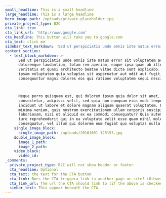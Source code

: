 ```yaml
---
small_headline: This is a small headline
large_headline: This is a large headline
hero_image_path: /uploads/private-placeholder.jpg
private_project_type: B2C
cta_link: true
cta_link_url: 'http://www.google.com'
cta_headline: This button will take you to google.com
cta_text: click me
sidebar_text_markdown: 'Sed ut perspiciatis unde omnis iste natus error sit voluptatem accusantium doloremque laudantium, totam rem aperiam, eaque ipsa quae ab illo inventore veritatis et quasi architecto beatae vitae dicta sunt explicabo. Nemo enim ipsam voluptatem quia voluptas sit aspernatur aut odit aut fugit, sed quia&nbsp;'
content_section:
  - text_block_markdown: >-
      Sed ut perspiciatis unde omnis iste natus error sit voluptatem accusantium
      doloremque laudantium, totam rem aperiam, eaque ipsa quae ab illo inventore
      veritatis et quasi architecto beatae vitae dicta sunt explicabo. Nemo enim
      ipsam voluptatem quia voluptas sit aspernatur aut odit aut fugit, sed quia
      consequuntur magni dolores eos qui ratione voluptatem sequi nesciunt.



      Neque porro quisquam est, qui dolorem ipsum quia dolor sit amet,
      consectetur, adipisci velit, sed quia non numquam eius modi tempora
      incidunt ut labore et dolore magnam aliquam quaerat voluptatem. Ut enim ad
      minima veniam, quis nostrum exercitationem ullam corporis suscipit
      laboriosam, nisi ut aliquid ex ea commodi consequatur? Quis autem vel eum
      iure reprehenderit qui in ea voluptate velit esse quam nihil molestiae
      consequatur, vel illum qui dolorem eum fugiat quo voluptas nulla pariatur.
    single_image_block:
      single_image_path: /uploads/20161001-125153.jpg
    double_image_block:
      image_1_path:
      image_2_path:
    video_block:
      video_id:
_comments:
  private_project_type: B2C will not show header or footer
  cta_headline: Optional
  cta_text: the text for the CTA button
  cta_link: Does the CTA triggera link to another page or site? (Othwerwise it triggers a contact form.)
  cta_link_url: The url the CTA should link to (if the above is checked)
  siebar_text: This appear beneath the CTA
---
```


